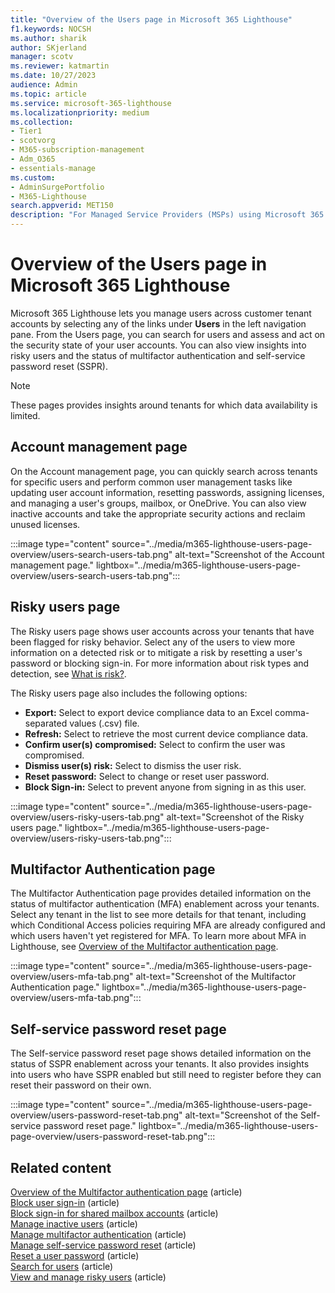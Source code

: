 ```yaml
---
title: "Overview of the Users page in Microsoft 365 Lighthouse"
f1.keywords: NOCSH
ms.author: sharik
author: SKjerland
manager: scotv
ms.reviewer: katmartin
ms.date: 10/27/2023
audience: Admin
ms.topic: article
ms.service: microsoft-365-lighthouse
ms.localizationpriority: medium
ms.collection:
- Tier1
- scotvorg
- M365-subscription-management
- Adm_O365
- essentials-manage
ms.custom:
- AdminSurgePortfolio
- M365-Lighthouse                         
search.appverid: MET150
description: "For Managed Service Providers (MSPs) using Microsoft 365 Lighthouse, learn about the Users page."
---
```


# Overview of the Users page in Microsoft 365 Lighthouse 

Microsoft 365 Lighthouse lets you manage users across customer tenant accounts by selecting any of the links under **Users** in the left navigation pane. From the Users page, you can search for users and assess and act on the security state of your user accounts. You can also view insights into risky users and the status of multifactor authentication and self-service password reset (SSPR).  

> [!NOTE]
> These pages provides insights around tenants for which data availability is limited.

## Account management page  
  
On the Account management page, you can quickly search across tenants for specific users and perform common user management tasks like updating user account information, resetting passwords, assigning licenses, and managing a user's groups, mailbox, or OneDrive. You can also view inactive accounts and take the appropriate security actions and reclaim unused licenses.

:::image type="content" source="../media/m365-lighthouse-users-page-overview/users-search-users-tab.png" alt-text="Screenshot of the Account management page." lightbox="../media/m365-lighthouse-users-page-overview/users-search-users-tab.png":::

## Risky users page

The Risky users page shows user accounts across your tenants that have been flagged for risky behavior. Select any of the users to view more information on a detected risk or to mitigate a risk by resetting a user's password or blocking sign-in. For more information about risk types and detection, see [What is risk?](/azure/active-directory/identity-protection/concept-identity-protection-risks).

The Risky users page also includes the following options:

- **Export:** Select to export device compliance data to an Excel comma-separated values (.csv) file.
- **Refresh:** Select to retrieve the most current device compliance data.
- **Confirm user(s) compromised:** Select to confirm the user was compromised.
- **Dismiss user(s) risk:** Select to dismiss the user risk.  
- **Reset password:** Select to change or reset user password.
- **Block Sign-in:** Select to prevent anyone from signing in as this user.

:::image type="content" source="../media/m365-lighthouse-users-page-overview/users-risky-users-tab.png" alt-text="Screenshot of the Risky users page." lightbox="../media/m365-lighthouse-users-page-overview/users-risky-users-tab.png":::

## Multifactor Authentication page

The Multifactor Authentication page provides detailed information on the status of multifactor authentication (MFA) enablement across your tenants. Select any tenant in the list to see more details for that tenant, including which Conditional Access policies requiring MFA are already configured and which users haven't yet registered for MFA. To learn more about MFA in Lighthouse, see [Overview of the Multifactor authentication page](m365-lighthouse-mfa-overview.md).

:::image type="content" source="../media/m365-lighthouse-users-page-overview/users-mfa-tab.png" alt-text="Screenshot of the Multifactor Authentication page." lightbox="../media/m365-lighthouse-users-page-overview/users-mfa-tab.png":::

## Self-service password reset page

The Self-service password reset page shows detailed information on the status of SSPR enablement across your tenants. It also provides insights into users who have SSPR enabled but still need to register before they can reset their password on their own.

:::image type="content" source="../media/m365-lighthouse-users-page-overview/users-password-reset-tab.png" alt-text="Screenshot of the Self-service password reset page." lightbox="../media/m365-lighthouse-users-page-overview/users-password-reset-tab.png":::

## Related content

[Overview of the Multifactor authentication page](m365-lighthouse-mfa-overview.md) (article)\
[Block user sign-in](m365-lighthouse-block-user-signin.md) (article)\
[Block sign-in for shared mailbox accounts](m365-lighthouse-block-signin-shared-mailboxes.md) (article)\
[Manage inactive users](m365-lighthouse-manage-inactive-users.md) (article)\
[Manage multifactor authentication](m365-lighthouse-manage-mfa.md) (article)\
[Manage self-service password reset](m365-lighthouse-manage-sspr.md) (article)\
[Reset a user password](m365-lighthouse-reset-user-password.md) (article)\
[Search for users](m365-lighthouse-search-for-users.md) (article)\
[View and manage risky users](m365-lighthouse-view-manage-risky-users.md) (article)
